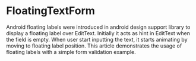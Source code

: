 # FloatingTextForm
Android floating labels were introduced in android design support library to display a floating label over EditText. Initially it acts as hint in EditText when the field is empty. When user start inputting the text, it starts animating by moving to floating label position.
This article demonstrates the usage of floating labels with a simple form validation example. 
